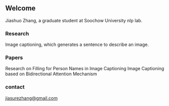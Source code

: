 ## Welcome
Jiashuo Zhang, a graduate student at Soochow University nlp lab.

### Research
Image captioning, which generates a sentence to describe an image.                            

### Papers
Research on Filling for Person Names in Image Captioning
Image Captioning based on Bidirectional Attention Mechanism

### contact
jiasurezhang@gmail.com


